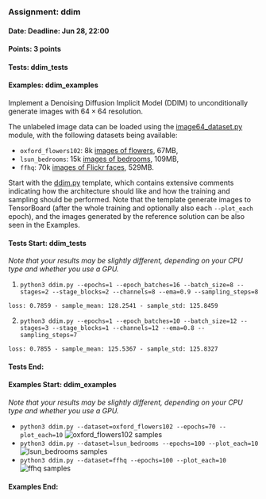 ### Assignment: ddim
#### Date: Deadline: Jun 28, 22:00
#### Points: 3 points
#### Tests: ddim_tests
#### Examples: ddim_examples

Implement a Denoising Diffusion Implicit Model (DDIM) to unconditionally
generate images with $64×64$ resolution.

The unlabeled image data can be loaded using the
[image64_dataset.py](https://github.com/ufal/npfl138/tree/master/labs/13/image64_dataset.py)
module, with the following datasets being available:
- `oxford_flowers102`: 8k [images of flowers](https://ufal.mff.cuni.cz/~straka/courses/npfl138/2324/demos/oxford_flowers102.jpg), 67MB,
- `lsun_bedrooms`: 15k [images of bedrooms](https://ufal.mff.cuni.cz/~straka/courses/npfl138/2324/demos/lsun_bedrooms.jpg), 109MB,
- `ffhq`: 70k [images of Flickr faces](https://ufal.mff.cuni.cz/~straka/courses/npfl138/2324/demos/ffhq.jpg), 529MB.

Start with the [ddim.py](https://github.com/ufal/npfl138/tree/master/labs/14/ddim.py)
template, which contains extensive comments indicating how the architecture
should like and how the training and sampling should be performed. Note that the
template generate images to TensorBoard (after the whole training and optionally
also each `--plot_each` epoch), and the images generated by the reference
solution can be also seen in the Examples.

#### Tests Start: ddim_tests
_Note that your results may be slightly different, depending on your CPU type and whether you use a GPU._

1. `python3 ddim.py --epochs=1 --epoch_batches=16 --batch_size=8 --stages=2 --stage_blocks=2 --channels=8 --ema=0.9 --sampling_steps=8`
```
loss: 0.7859 - sample_mean: 128.2541 - sample_std: 125.8459
```

2. `python3 ddim.py --epochs=1 --epoch_batches=10 --batch_size=12 --stages=3 --stage_blocks=1 --channels=12 --ema=0.8 --sampling_steps=7`
```
loss: 0.7855 - sample_mean: 125.5367 - sample_std: 125.8327
```
#### Tests End:
#### Examples Start: ddim_examples
_Note that your results may be slightly different, depending on your CPU type and whether you use a GPU._
- `python3 ddim.py --dataset=oxford_flowers102 --epochs=70 --plot_each=10`
![oxford_flowers102 samples](https://ufal.mff.cuni.cz/~straka/courses/npfl138/2324/demos/ddim-oxford_flowers102.webp)
- `python3 ddim.py --dataset=lsun_bedrooms --epochs=100 --plot_each=10`
![lsun_bedrooms samples](https://ufal.mff.cuni.cz/~straka/courses/npfl138/2324/demos/ddim-lsun_bedrooms.webp)
- `python3 ddim.py --dataset=ffhq --epochs=100 --plot_each=10`
![ffhq samples](https://ufal.mff.cuni.cz/~straka/courses/npfl138/2324/demos/ddim-ffhq.webp)
#### Examples End:
